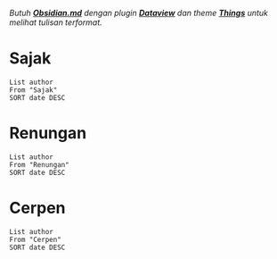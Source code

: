 _Butuh **[Obsidian.md](https://obsidian.md/)** dengan plugin **[Dataview](https://github.com/blacksmithgu/obsidian-dataview)** dan theme **[Things](https://github.com/colineckert/obsidian-things)** untuk melihat tulisan terformat._

# Sajak
```dataview
List author
From "Sajak"
SORT date DESC
```



# Renungan
```dataview
List author
From "Renungan"
SORT date DESC
```



# Cerpen
```dataview
List author
From "Cerpen"
SORT date DESC
```
